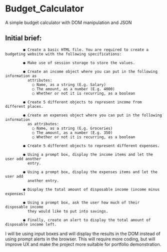 # Budget_Calculator
A simple budget calculator with DOM manipulation and JSON

## Initial brief:
            ● Create a basic HTML file. You are required to create a budgeting website with the following specifications:

            ● Make use of session storage to store the values.

            ● Create an income object where you can put in the following information as
              attributes:
                ○ Name, as a string (E.g. Salary)
                ○ The amount, as a number (E.g. 4000)
                ○ Whether or not it is recurring, as a boolean

            ● Create 5 different objects to represent income from different places.

            ● Create an expenses object where you can put in the following information
              as attributes:
                ○ Name, as a string (E.g. Groceries)
                ○ The amount, as a number (E.g. 350)
                ○ Whether or not it is recurring, as a boolean

            ● Create 5 different objects to represent different expenses.

            ● Using a prompt box, display the income items and let the user add another
              entry.

            ● Using a prompt box, display the expenses items and let the user add
              another entry.

            ● Display the total amount of disposable income (income minus expenses)

            ● Using a prompt box, ask the user how much of their disposable income
              they would like to put into savings.

            ● Finally, create an alert to display the total amount of disposable income left.
            
            
I will be using input boxes and will display the results in the DOM instead of using prompt alerts in the browser.
This will require more coding, but will improve UX and make the project more suitable for portfolio demonstration.



